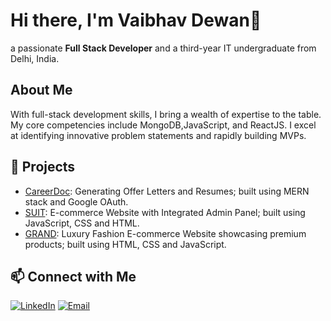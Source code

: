 # Hi there, I'm Vaibhav Dewan👋 
 a passionate **Full Stack Developer** and a third-year IT undergraduate from Delhi, India.


## About Me
With full-stack development skills, I bring a wealth of expertise to the table. My core competencies include MongoDB,JavaScript, and ReactJS. I excel at identifying innovative problem statements and rapidly building MVPs.



## 🚀 Projects
<!-- Showcase your projects with links -->
- [CareerDoc](https://github.com/vaibhavsdewan/CareerDoc-Offer-Letter-and-Resume-Generator): Generating Offer Letters and Resumes; built using MERN stack and Google OAuth.
- [SUIT](https://github.com/vaibhavsdewan/SUIT-E-commerce-website-with-integrated-admin-panel): E-commerce Website with Integrated Admin Panel; built using JavaScript, CSS and HTML.
- [GRAND](https://github.com/vaibhavsdewan/GRAND-Luxury-Fashion-Marketplace): Luxury Fashion E-commerce Website showcasing premium products; built using HTML, CSS and JavaScript.

## 📫 Connect with Me
<!-- Social media icons and links -->
[![LinkedIn](https://img.shields.io/badge/LinkedIn-blue?style=flat-square&logo=linkedin)](https://linkedin.com/in/vaibhavsdewan) 
[![Email](https://img.shields.io/badge/Email-blue?style=flat-square&logo=gmail)](mailto:vaibhavdewan3@gmail.com)

<!--
**vaibhavsdewan/vaibhavsdewan** is a ✨ _special_ ✨ repository because its `README.md` (this file) appears on your GitHub profile.

Here are some ideas to get you started:

- 🔭 I’m currently working on ...
- 🌱 I’m currently learning ...
- 👯 I’m looking to collaborate on ...
- 🤔 I’m looking for help with ...
- 💬 Ask me about ...
- 📫 How to reach me: ...
- 😄 Pronouns: ...
- ⚡ Fun fact: ...
-->

